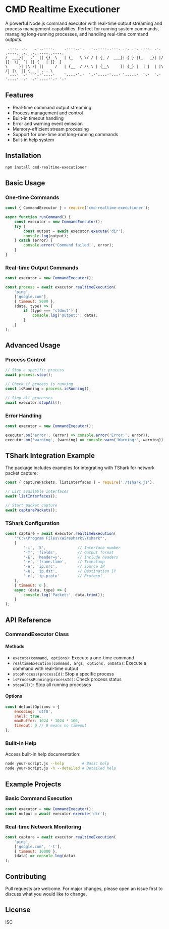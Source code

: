 # CMD Realtime Executioner

A powerful Node.js command executor with real-time output streaming and process management capabilities. Perfect for running system commands, managing long-running processes, and handling real-time command outputs.

```ascii
 .---. .-.   .-..----.    .----..-.  .-..----..---. .-. .-. .---. .-. .----. .-. .-..----..----. 
/  ___}|  `.'  || {}  \   | {_   \ \/ / | {_ /  ___}| { } |{_   _}| |/  {}  \|  `| || {_  | {}  }
\     }| |\ /| ||     /   | {__  / /\ \ | {__\     }| {_} |  | |  | |\      /| |\  || {__ | .-. \
 `---' `-' ` `-'`----'    `----'`-'  `-'`----'`---' `-----'  `-'  `-' `----' `-' `-'`----'`-' `-'
```

## Features

- Real-time command output streaming
- Process management and control
- Built-in timeout handling
- Error and warning event emission
- Memory-efficient stream processing
- Support for one-time and long-running commands
- Built-in help system

## Installation

```bash
npm install cmd-realtime-executioner
```

## Basic Usage

### One-time Commands

```javascript
const { CommandExecutor } = require('cmd-realtime-executioner');

async function runCommand() {
    const executor = new CommandExecutor();
    try {
        const output = await executor.execute('dir');
        console.log(output);
    } catch (error) {
        console.error('Command failed:', error);
    }
}
```

### Real-time Output Commands

```javascript
const executor = new CommandExecutor();

const process = await executor.realtimeExecution(
    'ping',
    ['google.com'],
    { timeout: 5000 },
    (data, type) => {
        if (type === 'stdout') {
            console.log('Output:', data);
        }
    }
);
```

## Advanced Usage

### Process Control

```javascript
// Stop a specific process
await process.stop();

// Check if process is running
const isRunning = process.isRunning();

// Stop all processes
await executor.stopAll();
```

### Error Handling

```javascript
const executor = new CommandExecutor();

executor.on('error', (error) => console.error('Error:', error));
executor.on('warning', (warning) => console.warn('Warning:', warning));
```

## TShark Integration Example

The package includes examples for integrating with TShark for network packet capture:

```javascript
const { capturePackets, listInterfaces } = require('./tshark.js');

// List available interfaces
await listInterfaces();

// Start packet capture
await capturePackets();
```

### TShark Configuration

```javascript
const capture = await executor.realtimeExecution(
    '"C:\\Program Files\\Wireshark\\tshark"',
    [
        '-i', '5',              // Interface number
        '-T', 'fields',         // Output format
        '-E', 'header=y',       // Include headers
        '-e', 'frame.time',     // Timestamp
        '-e', 'ip.src',         // Source IP
        '-e', 'ip.dst',         // Destination IP
        '-e', 'ip.proto'        // Protocol
    ],
    { timeout: 0 },
    async (data, type) => {
        console.log('Packet:', data.trim());
    }
);
```

## API Reference

### CommandExecutor Class

#### Methods

- `execute(command, options)`: Execute a one-time command
- `realtimeExecution(command, args, options, onData)`: Execute a command with real-time output
- `stopProcess(processId)`: Stop a specific process
- `isProcessRunning(processId)`: Check process status
- `stopAll()`: Stop all running processes

#### Options

```javascript
const defaultOptions = {
    encoding: 'utf8',
    shell: true,
    maxBuffer: 1024 * 1024 * 100,
    timeout: 0 // 0 means no timeout
};
```

### Built-in Help

Access built-in help documentation:

```bash
node your-script.js --help        # Basic help
node your-script.js -h --detailed # Detailed help
```

## Example Projects

### Basic Command Execution
```javascript
const executor = new CommandExecutor();
const output = await executor.execute('dir');
```

### Real-time Network Monitoring
```javascript
const capture = await executor.realtimeExecution(
    'ping',
    ['google.com', '-t'],
    { timeout: 10000 },
    (data) => console.log(data)
);
```

## Contributing

Pull requests are welcome. For major changes, please open an issue first to discuss what you would like to change.

## License
ISC